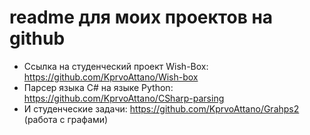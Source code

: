 # readme для моих проектов на github
- Ссылка на студенческий проект Wish-Box: https://github.com/KprvoAttano/Wish-box
- Парсер языка C# на языке Python: https://github.com/KprvoAttano/CSharp-parsing
- И студенческие задачи: https://github.com/KprvoAttano/Grahps2 (работа с графами)
